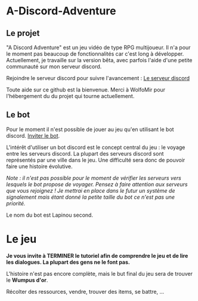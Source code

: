 
# A-Discord-Adventure

## Le projet

"A Discord Adventure" est un jeu vidéo de type RPG multijoueur. Il n'a pour le moment pas beaucoup de fonctionnalités car c'est long à développer. Actuellement, je travaille sur la version bêta, avec parfois l'aide d'une petite communauté sur mon serveur discord.

Rejoindre le serveur discord pour suivre l'avancement : [Le serveur discord](https://discord.gg/gq3WuZ2uSR)

Toute aide sur ce github est la bienvenue. Merci à WolfoMir pour l'hébergement du du projet qui tourne actuellement.

## Le bot

Pour le moment il n'est possible de jouer au jeu qu'en utilisant le bot discord. [Inviter le bot](https://discord.com/api/oauth2/authorize?client_id=854378559539511346&permissions=542058610129&scope=applications.commands%20bot).

L'intérêt d'utiliser un bot discord est le concept central du jeu : le voyage entre les serveurs discord. La plupart des serveurs discord sont représentés par une ville dans le jeu. Une difficulté sera donc de pouvoir faire une histoire évolutive.

_Note : il n'est pas possible pour le moment de vérifier les serveurs vers lesquels le bot propose de voyager. Pensez à faire attention aux serveurs que vous rejoignez ! Je mettrai en place dans le futur un système de signalement mais étant donné la petite taille du bot ce n'est pas une priorité._

Le nom du bot est Lapinou second.

# Le jeu

**Je vous invite à TERMINER le tutoriel afin de comprendre le jeu et de lire les dialogues. La plupart des gens ne le font pas.**

L'histoire n'est pas encore complète, mais le but final du jeu sera de trouver le **Wumpus d'or**.

Récolter des ressources, vendre, trouver des items, se battre, ...
